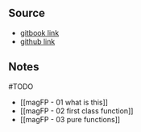 ## Source
- [gitbook link](https://mostly-adequate.gitbook.io/mostly-adequate-guide/)
- [github link](https://github.com/MostlyAdequate/mostly-adequate-guide)

## Notes

#TODO 
- [[magFP - 01 what is this]]
- [[magFP - 02 first class function]]
- [[magFP - 03 pure functions]]